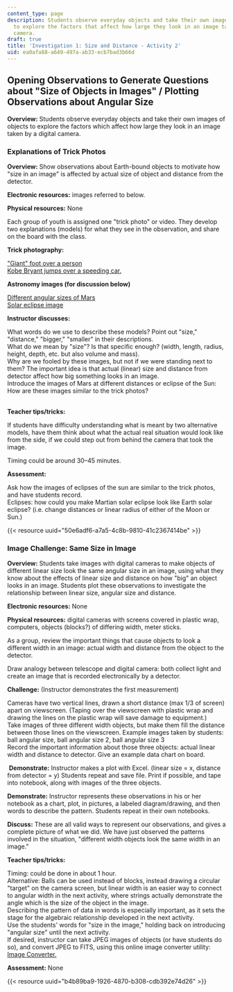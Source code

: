 ```yaml
---
content_type: page
description: Students observe everyday objects and take their own images of objects
  to explore the factors that affect how large they look in an image taken by a digital
  camera.
draft: true
title: 'Investigation 1: Size and Distance - Activity 2'
uid: ea0afa88-a649-497a-ab33-ecb7bad3b66d
---
```

## **Opening Observations to Generate Questions about "Size of Objects in Images" / Plotting Observations about Angular Size**

**Overview:** Students observe everyday objects and take their own images of objects to explore the factors which affect how large they look in an image taken by a digital camera.

### Explanations of Trick Photos

**Overview:** Show observations about Earth-bound objects to motivate how "size in an image" is affected by actual size of object and distance from the detector.

**Electronic resources:** images referred to below.

**Physical resources:** None

Each group of youth is assigned one "trick photo" or video. They develop two explanations (models) for what they see in the observation, and share on the board with the class.

**Trick photography:**

["Giant" foot over a person](http://www.lib.unc.edu/blogs/morton/index.php/2007/11/amazing-trick-photography/)        
[Kobe Bryant jumps over a speeding car.](https://www.youtube.com/watch?v=BIWeEFV59d4)

**Astronomy images (for discussion below)**

[Different angular sizes of Mars](http://www.astronet.ru/db/msg/1228751/eng/)        
[Solar eclipse image](https://www.telegraph.co.uk/)

**Instructor discusses:**

What words do we use to describe these models? Point out "size," "distance," "bigger," "smaller" in their descriptions.         
What do we mean by "size"? Is that specific enough? (width, length, radius, height, depth, etc. but also volume and mass).         
Why are we fooled by these images, but not if we were standing next to them? The important idea is that actual (linear) size and distance from detector affect how big something looks in an image.         
Introduce the images of Mars at different distances or eclipse of the Sun: How are these images similar to the trick photos?         
 

**Teacher tips/tricks:**

If students have difficulty understanding what is meant by two alternative models, have them think about what the actual real situation would look like from the side, if we could step out from behind the camera that took the image.       

Timing could be around 30–45 minutes.       

**Assessment:**

Ask how the images of eclipses of the sun are similar to the trick photos, and have students record.         
Eclipses: how could you make Martian solar eclipse look like Earth solar eclipse? (i.e. change distances or linear radius of either of the Moon or Sun.)

{{< resource uuid="50e6adf6-a7a5-4c8b-9810-41c2367414be" >}}

### Image Challenge: Same Size in Image

**Overview:** Students take images with digital cameras to make objects of different linear size look the same angular size in an image, using what they know about the effects of linear size and distance on how "big" an object looks in an image. Students plot these observations to investigate the relationship between linear size, angular size and distance.

**Electronic resources:** None

**Physical resources:** digital cameras with screens covered in plastic wrap, computers, objects (blocks?) of differing width, meter sticks.

As a group, review the important things that cause objects to look a different width in an image: actual width and distance from the object to the detector.

Draw analogy between telescope and digital camera: both collect light and create an image that is recorded electronically by a detector.

**Challenge:** (Instructor demonstrates the first measurement)

Cameras have two vertical lines, drawn a short distance (max 1/3 of screen) apart on viewscreen. (Taping over the viewscreen with plastic wrap and drawing the lines on the plastic wrap will save damage to equipment.)         
Take images of three different width objects, but make them fill the distance between those lines on the viewscreen. Example images taken by students: ball angular size, ball angular size 2, ball angular size 3        
Record the important information about those three objects: actual linear width and distance to detector. Give an example data chart on board.

 **Demonstrate:** Instructor makes a plot with Excel. (linear size = x, distance from detector = y) Students repeat and save file. Print if possible, and tape into notebook, along with images of the three objects.

**Demonstrate:** Instructor represents these observations in his or her notebook as a chart, plot, in pictures, a labeled diagram/drawing, and then words to describe the pattern. Students repeat in their own notebooks.

**Discuss:** These are all valid ways to represent our observations, and gives a complete picture of what we did. We have just observed the patterns involved in the situation, "different width objects look the same width in an image."

**Teacher tips/tricks:**

Timing: could be done in about 1 hour.         
Alternative: Balls can be used instead of blocks, instead drawing a circular "target" on the camera screen, but linear width is an easier way to connect to angular width in the next activity, where strings actually demonstrate the angle which is the size of the object in the image.         
Describing the pattern of data in words is especially important, as it sets the stage for the algebraic relationship developed in the next activity.         
Use the students' words for "size in the image," holding back on introducing "angular size" until the next activity.         
If desired, instructor can take JPEG images of objects (or have students do so), and convert JPEG to FITS, using this online image converter utility: [Image Converter.](https://www.online-utility.org/image_converter.jsp?outputType=FITS)

**Assessment:** None

{{< resource uuid="b4b89ba9-1926-4870-b308-cdb392e74d26" >}}